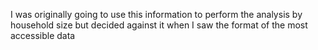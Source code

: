 I was originally going to use this information to perform the analysis by household size
but decided against it when I saw the format of the most accessible data